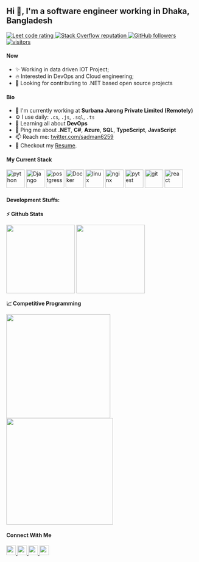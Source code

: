 ## Hi 👋, I'm a software engineer working in Dhaka, Bangladesh

<p align="left">
  <a href="https://leetcode.com/sadman6259/">
    <img src="https://cp-logo.vercel.app/leetcode/sadman6259" alt="Leet code rating" />
  </a>
  <a href="https://stackoverflow.com/users/10116321/shafiqul-bari-sadman">
    <img alt="Stack Overflow reputation" src="https://img.shields.io/stackexchange/stackoverflow/r/5921662?color=orange&label=reputation&logo=stackoverflow">
  </a>
  <a href="https://github.com/sadman6259?tab=followers">
    <img alt="GitHub followers" src="https://img.shields.io/github/followers/sadman6259?color=green&logo=github">
  </a>
  <a href="https://github.com/sadman6259/">
    <img src="https://komarev.com/ghpvc/?username=sadman6259" alt="visitors" />
  </a>

</p>

#### Now

- ✨ Working in data driven IOT Project;
- :fire: Interested in DevOps and Cloud engineering;
- :calendar: Looking for contributing to .NET based open source projects 

#### Bio

- 🏢 I'm currently working at **Surbana Jurong Private Limited (Remotely)**
- ⚙️ I use daily: `.cs`, `.js`, `.sql`, `.ts`
- 🌱 Learning all about **DevOps**
- 💬 Ping me about **.NET**, **C#**, **Azure**, **SQL**, **TypeScript**, **JavaScript**
- 📫 Reach me: [twitter.com/sadman6259](https://twitter.com/sadman6259)
- 📝 Checkout my [Resume](files/resume.pdf).

#### My Current Stack

<img height="48" src="img/python-original.svg" alt="python"> <img height="48" src="img/django-plain-wordmark.svg" alt="Django"> <img height="48" src="img/postgresql-original.svg" alt="postgress"> <img height="48" src="img/docker-original.svg" alt="Docker"> <img height="48" src="img/linux-original.svg" alt="linux"> <img height="48" src="img/nginx-original.svg" alt="nginx"> <img height="48" src="img/pytest-original.svg" alt="pytest"> <img height="48" src="img/git-original.svg" alt="git"> <img height="48" src="img/react-original.svg" alt="react">

#### Development Stuffs:

<b>⚡ Github Stats</b>
<p float="left">
<img height="180em" src="https://github-readme-stats.vercel.app/api?username=sudiptob2&show_icons=true&hide_border=true&&count_private=true&include_all_commits=true" /> 
<img height="180em" src="https://github-readme-stats.vercel.app/api/top-langs/?username=sudiptob2&show_icons=true&hide_border=true&layout=compact&langs_count=8"/>
</p>

<b>&#128200; Competitive Programming</b>
<p float="left">
<img height="273em" src="https://leetcard.jacoblin.cool/sudiptob2?theme=light&font=Karma&ext=contest" />
<img height="280em" src="https://raw.githubusercontent.com/sudiptob2/cf-stats/main/output/light_card.svg" />
</p>


#### Connect With Me

<p left="center">
<a href="https://twitter.com/sadman6259">
  <img src="https://img.shields.io/badge/twitter-%231DA1F2.svg?&style=for-the-badge&logo=twitter&logoColor=white" height=25>
</a> 
<a href="https://www.linkedin.com/in/sadman6259/">
  <img src="https://img.shields.io/badge/linkedin-%230077B5.svg?&style=for-the-badge&logo=linkedin&logoColor=white" height=25>
</a> 
<a href="https://www.facebook.com/sadman6259">
  <img src="https://img.shields.io/badge/Facebook-1877F2?style=for-the-badge&logo=facebook&logoColor=white" height=25>
</a>
<a href="mailto:shafiqulbarisadman@gmail.com">
  <img src="	https://img.shields.io/badge/Gmail-D14836?style=for-the-badge&logo=gmail&logoColor=white" height=25>
</a>
</p>
